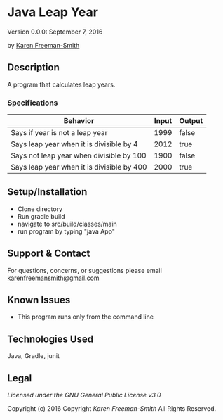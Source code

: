 # Java Leap Year
Version 0.0.0: September 7, 2016

by [Karen Freeman-Smith](https://github.com/karenfreemansmith)

## Description
A program that calculates leap years.

### Specifications
| Behavior                                   | Input | Output |
|--------------------------------------------|-------|--------|
| Says if year is not a leap year            | 1999  | false  |
| Says leap year when it is divisible by 4   | 2012  | true   |
| Says not leap year when divisible by 100   | 1900  | false  |
| Says leap year when it is divisible by 400 | 2000  | true   |

## Setup/Installation
* Clone directory
* Run gradle build
* navigate to src/build/classes/main
* run program by typing "java App"

## Support & Contact
For questions, concerns, or suggestions please email karenfreemansmith@gmail.com

## Known Issues
* This program runs only from the command line

## Technologies Used
Java, Gradle, junit

## Legal
*Licensed under the GNU General Public License v3.0*

Copyright (c) 2016 Copyright _Karen Freeman-Smith_ All Rights Reserved.
